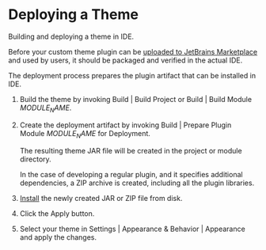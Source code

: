 <!-- Copyright 2000-2023 JetBrains s.r.o. and contributors. Use of this source code is governed by the Apache 2.0 license. -->

# Deploying a Theme

<link-summary>Building and deploying a theme in IDE.</link-summary>

Before your custom theme plugin can be [uploaded to JetBrains Marketplace](publishing_plugin.md#上传插件到JetBrainsMarketplace) and used by users, it should be packaged and verified in the actual IDE.

The deployment process prepares the plugin artifact that can be installed in IDE.

<procedure title="Deploying Theme Plugin">

1. Build the theme by invoking <ui-path>Build | Build Project</ui-path> or <ui-path>Build | Build Module $MODULE_NAME$</ui-path>.
2. Create the deployment artifact by invoking <ui-path>Build | Prepare Plugin Module $MODULE_NAME$ for Deployment</ui-path>.

   The resulting theme JAR file will be created in the project or module directory.

   In the case of developing a regular plugin, and it specifies additional dependencies, a&nbsp;ZIP archive is created, including all the plugin libraries.
3. [Install](https://www.jetbrains.com/help/idea/managing-plugins.html#installing-plugins-from-disk) the newly created JAR or ZIP file from disk.
4. Click the <control>Apply</control> button.
5. Select your theme in <ui-path>Settings | Appearance & Behavior | Appearance</ui-path> and apply the changes.

</procedure>
